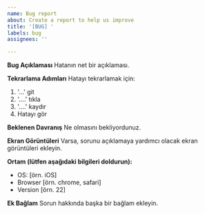 ```yaml
---
name: Bug report
about: Create a report to help us improve
title: '[BUG] '
labels: bug
assignees: ''

---
```


**Bug Açıklaması**
Hatanın net bir açıklaması.

**Tekrarlama Adımları**
Hatayı tekrarlamak için:
1. '...' git
2. '....' tıkla
3. '....' kaydır
4. Hatayı gör

**Beklenen Davranış**
Ne olmasını bekliyordunuz.

**Ekran Görüntüleri**
Varsa, sorunu açıklamaya yardımcı olacak ekran görüntüleri ekleyin.

**Ortam (lütfen aşağıdaki bilgileri doldurun):**
 - OS: [örn. iOS]
 - Browser [örn. chrome, safari]
 - Version [örn. 22]

**Ek Bağlam**
Sorun hakkında başka bir bağlam ekleyin.
